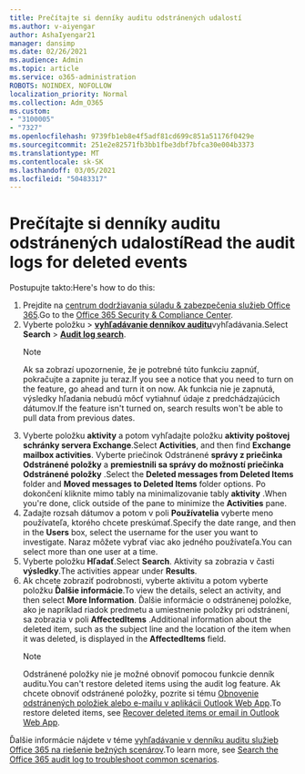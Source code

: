 ```yaml
---
title: Prečítajte si denníky auditu odstránených udalostí
ms.author: v-aiyengar
author: AshaIyengar21
manager: dansimp
ms.date: 02/26/2021
ms.audience: Admin
ms.topic: article
ms.service: o365-administration
ROBOTS: NOINDEX, NOFOLLOW
localization_priority: Normal
ms.collection: Adm_O365
ms.custom:
- "3100005"
- "7327"
ms.openlocfilehash: 9739fb1eb8e4f5adf81cd699c851a51176f0429e
ms.sourcegitcommit: 251e2e82571fb3bb1fbe3dbf7bfca30e004b3373
ms.translationtype: MT
ms.contentlocale: sk-SK
ms.lasthandoff: 03/05/2021
ms.locfileid: "50483317"
---
```

# <a name="read-the-audit-logs-for-deleted-events"></a><span data-ttu-id="1ce9b-102">Prečítajte si denníky auditu odstránených udalostí</span><span class="sxs-lookup"><span data-stu-id="1ce9b-102">Read the audit logs for deleted events</span></span>

<span data-ttu-id="1ce9b-103">Postupujte takto:</span><span class="sxs-lookup"><span data-stu-id="1ce9b-103">Here's how to do this:</span></span>

1. <span data-ttu-id="1ce9b-104">Prejdite na [centrum dodržiavania súladu & zabezpečenia služieb Office 365](https://go.microsoft.com/fwlink/p/?linkid=2077143).</span><span class="sxs-lookup"><span data-stu-id="1ce9b-104">Go to the [Office 365 Security & Compliance Center](https://go.microsoft.com/fwlink/p/?linkid=2077143).</span></span>
1. <span data-ttu-id="1ce9b-105">Vyberte položku  >  [**vyhľadávanie denníkov auditu**](https://go.microsoft.com/fwlink/?linkid=2103759)vyhľadávania.</span><span class="sxs-lookup"><span data-stu-id="1ce9b-105">Select **Search** > [**Audit log search**](https://go.microsoft.com/fwlink/?linkid=2103759).</span></span>
    > [!NOTE]
    > <span data-ttu-id="1ce9b-106">Ak sa zobrazí upozornenie, že je potrebné túto funkciu zapnúť, pokračujte a zapnite ju teraz.</span><span class="sxs-lookup"><span data-stu-id="1ce9b-106">If you see a notice that you need to turn on the feature, go ahead and turn it on now.</span></span> <span data-ttu-id="1ce9b-107">Ak funkcia nie je zapnutá, výsledky hľadania nebudú môcť vytiahnuť údaje z predchádzajúcich dátumov.</span><span class="sxs-lookup"><span data-stu-id="1ce9b-107">If the feature isn't turned on, search results won't be able to pull data from previous dates.</span></span>
1. <span data-ttu-id="1ce9b-108">Vyberte položku **aktivity** a potom vyhľadajte položku **aktivity poštovej schránky servera Exchange**.</span><span class="sxs-lookup"><span data-stu-id="1ce9b-108">Select **Activities**, and then find **Exchange mailbox activities**.</span></span> <span data-ttu-id="1ce9b-109">Vyberte priečinok Odstránené **správy z priečinka Odstránené položky** a **premiestnili sa správy do možností priečinka Odstránené položky** .</span><span class="sxs-lookup"><span data-stu-id="1ce9b-109">Select the **Deleted messages from Deleted Items** folder and **Moved messages to Deleted Items** folder options.</span></span> <span data-ttu-id="1ce9b-110">Po dokončení kliknite mimo tably na minimalizovanie tably **aktivity** .</span><span class="sxs-lookup"><span data-stu-id="1ce9b-110">When you're done, click outside of the pane to minimize the **Activities** pane.</span></span>
1. <span data-ttu-id="1ce9b-111">Zadajte rozsah dátumov a potom v poli **Používatelia** vyberte meno používateľa, ktorého chcete preskúmať.</span><span class="sxs-lookup"><span data-stu-id="1ce9b-111">Specify the date range, and then in the **Users** box, select the username for the user you want to investigate.</span></span> <span data-ttu-id="1ce9b-112">Naraz môžete vybrať viac ako jedného používateľa.</span><span class="sxs-lookup"><span data-stu-id="1ce9b-112">You can select more than one user at a time.</span></span>
1. <span data-ttu-id="1ce9b-113">Vyberte položku **Hľadať**.</span><span class="sxs-lookup"><span data-stu-id="1ce9b-113">Select **Search**.</span></span> <span data-ttu-id="1ce9b-114">Aktivity sa zobrazia v časti **výsledky**.</span><span class="sxs-lookup"><span data-stu-id="1ce9b-114">The activities appear under **Results**.</span></span>
1. <span data-ttu-id="1ce9b-115">Ak chcete zobraziť podrobnosti, vyberte aktivitu a potom vyberte položku **Ďalšie informácie**.</span><span class="sxs-lookup"><span data-stu-id="1ce9b-115">To view the details, select an activity, and then select **More Information**.</span></span> <span data-ttu-id="1ce9b-116">Ďalšie informácie o odstránenej položke, ako je napríklad riadok predmetu a umiestnenie položky pri odstránení, sa zobrazia v poli **AffectedItems** .</span><span class="sxs-lookup"><span data-stu-id="1ce9b-116">Additional information about the deleted item, such as the subject line and the location of the item when it was deleted, is displayed in the **AffectedItems** field.</span></span>
    > [!NOTE]
    > <span data-ttu-id="1ce9b-117">Odstránené položky nie je možné obnoviť pomocou funkcie denník auditu.</span><span class="sxs-lookup"><span data-stu-id="1ce9b-117">You can't restore deleted items using the audit log feature.</span></span> <span data-ttu-id="1ce9b-118">Ak chcete obnoviť odstránené položky, pozrite si tému [Obnovenie odstránených položiek alebo e-mailu v aplikácii Outlook Web App](https://go.microsoft.com/fwlink/?linkid=2103759).</span><span class="sxs-lookup"><span data-stu-id="1ce9b-118">To restore deleted items, see [Recover deleted items or email in Outlook Web App](https://go.microsoft.com/fwlink/?linkid=2103759).</span></span>

<span data-ttu-id="1ce9b-119">Ďalšie informácie nájdete v téme [vyhľadávanie v denníku auditu služieb Office 365 na riešenie bežných scenárov](https://go.microsoft.com/fwlink/?linkid=2103944).</span><span class="sxs-lookup"><span data-stu-id="1ce9b-119">To learn more, see [Search the Office 365 audit log to troubleshoot common scenarios](https://go.microsoft.com/fwlink/?linkid=2103944).</span></span>
